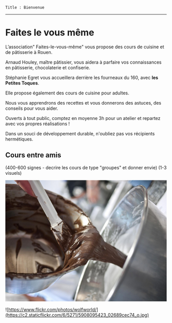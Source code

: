 	Title : Bienvenue
---

# Faites le vous même
L’association" Faites-le-vous-même"  vous propose des cours de cuisine et de pâtisserie à Rouen.

Arnaud Houley, maître pâtissier, vous aidera à parfaire vos connaissances en pâtisserie, chocolaterie et confiserie.

Stéphanie Egret vous accueillera derrière les fourneaux du 160, avec **les Petites Toques**. 

Elle propose également des cours de cuisine pour adultes.

Nous vous apprendrons des recettes et vous donnerons des astuces, des conseils pour vous aider.

Ouverts à tout public, comptez en moyenne 3h pour un atelier et repartez avec vos propres réalisations !

Dans un souci de développement durable, n'oubliez pas vos récipients hermétiques.

## Cours entre amis
(400-600 signes - decrire les cours de type "groupes" et donner envie)
(1-3 visuels)

![](images/5908094321_00807b25a6_z.jpg)

![https://www.flickr.com/photos/wolfworld/](https://c2.staticflickr.com/6/5271/5908095423_02689cec74_o.jpg)
